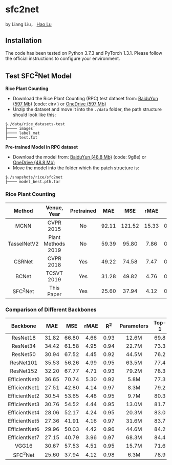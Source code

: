 # sfc2net
by Liang Liu， [Hao Lu](https://sites.google.com/site/poppinace/)

## Installation
The code has been tested on Python 3.7.3 and PyTorch 1.3.1. Please follow the
official instructions to configure your environment. 

## Test SFC<sup>2</sup>Net Model
**Rice Plant Counting**
* Download the Rice Plant Counting (RPC) test dataset from: [BaiduYun (597 
Mb)](https://pan.baidu.com/s/12IDidkL267dpNSvNrcFRUQ) (code: cirv ) or [OneDrive (597 
Mb)](https://1drv.ms/u/s!AkNf_IPSDakh5zGoa6svOTC_Nmwr?e=nLkAlR)
* Unzip the dataset and move it into the `./data` folder, the path structure should look like this:
````
$./data/rice_datasets-test
├──── images
├──── label_mat
├──── test.txt
````

**Pre-trained Model in RPC dataset**
* Download the model from: [BaiduYun (48.8 
Mb)](https://pan.baidu.com/s/1pWowlSpKdhg6l_9qET2yUw) (code: 9g8e) or [OneDrive (48.8 
Mb)](https://1drv.ms/u/s!AkNf_IPSDakh5zdqa5c8Co5QzB9y?e=SAiyly)
* Move the model into the folder which the patch structure is:
````
$./snapshots/rice/sfc2net
├──── model_best.pth.tar
````



### Rice Plant Counting
| Method              | Venue, Year           | Pretrained    | MAE    | MSE    | rMAE  | R<sup>2</sup> |
| :--:                | :--:                  | :--:          | :--:   | :--:   | :--:  | :--:          |
| MCNN                | CVPR   2015           | No            | 92.11  | 121.52 | 15.33 | 0.89          |
| TasselNetV2         | Plant Methods   2019  | No            | 59.39  | 95.80  | 7.86  | 0.91          |
| CSRNet              | CVPR   2018           | Yes           | 49.22  | 74.58  | 7.47  | 0.91          |
| BCNet               | TCSVT  2019           | Yes           | 31.28  | 49.82  | 4.76  | 0.96          |
| SFC<sup>2</sup>Net  | This Paper            | Yes           | 25.60  | 37.94  | 4.12  | 0.98          |


### Comparison of Different Backbones
| Backbone            | MAE    | MSE    | rMAE | R<sup>2</sup> |   Parameters  | Top-1|
| :--:                | :--:   | :--:   | :--: |      :--:     |    :--:       | :--: |
| ResNet18            | 31.82  | 66.80  | 4.66 |      0.93     |    12.6M      | 69.8 |
| ResNet34            | 34.42  | 61.58  | 4.95 |      0.94     |    22.7M      | 73.3 |
| ResNet50            | 30.94  | 67.52  | 4.45 |      0.92     |    44.5M      | 76.2 |
| ResNet101           | 35.53  | 56.26  | 4.99 |      0.95     |    63.5M      | 77.4 |
| ResNet152           | 32.20  | 67.77  | 4.71 |      0.93     |    79.2M      | 78.3 |
| EfficientNet0       | 36.65  | 70.74  | 5.30 |      0.92     |    5.8M       | 77.3 |
| EfficientNet1       | 27.51  | 42.80  | 4.14 |      0.97     |    8.3M       | 79.2 |
| EfficientNet2       | 30.54  | 53.65  | 4.48 |      0.95     |    9.7M       | 80.3 |
| EfficientNet3       | 30.76  | 54.52  | 4.44 |      0.95     |    13.0M      | 81.7 |
| EfficientNet4       | 28.06  | 52.17  | 4.24 |      0.95     |    20.3M      | 83.0 |
| EfficientNet5       | 27.36  | 41.91  | 4.16 |      0.97     |    31.6M      | 83.7 |
| EfficientNet6       | 29.96  | 50.03  | 4.42 |      0.96     |    44.6M      | 84.2 |
| EfficientNet7       | 27.15  | 40.79  | 3.96 |      0.97     |    68.3M      | 84.4 |
| VGG16               | 30.67  | 57.53  | 4.51 |      0.95     |    15.7M      | 71.6 |
| SFC<sup>2</sup>Net  | 25.60  | 37.94  | 4.12 |      0.98     |    6.3M       | 78.9 |



